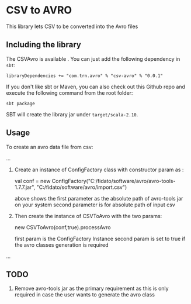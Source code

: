# CSV to AVRO

This library lets CSV to be converted into the Avro files

## Including the library

The CSVAvro is available . You can just add the following dependency in `sbt`:

```
libraryDependencies += "com.trn.avro" % "csv-avro" % "0.0.1"
```


If you don't like sbt or Maven, you can also check out this Github repo and execute the following command from the root folder:

    sbt package

SBT will create the library jar under `target/scala-2.10`.

## Usage

To create an avro data file from csv:

...

1. Create an instance of ConfigFactory class with constructor param as :

	val conf = new ConfigFactory("C:/fidato/software/avro/avro-tools-1.7.7.jar", "C:/fidato/software/avro/import.csv")
	
	above shows the first parameter as the absolute path of avro-tools jar on your system
	second parameter is for absolute path of input csv
	
2. Then create the instance of CSVToAvro with the two params:

	new CSVToAvro(conf,true).processAvro
	
	first param is the ConfigFactory Instance
	second param is set to true if the avro classes generation is required 
	
...

## TODO

1. Remove avro-tools jar as the primary requirement as this is only required in case the user wants to generate the avro class

